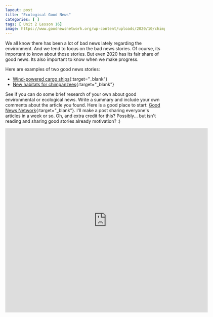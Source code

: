 ```yaml
---
layout: post
title: "Ecological Good News"
categories: [ ]
tags: [ Unit 2 Lesson 16]
image: https://www.goodnewsnetwork.org/wp-content/uploads/2020/10/chimpanzee-public-domain-julie-ricard.jpg
---
```


We all know there has been a lot of bad news lately regarding the environment. And we tend to focus on the bad news stories. Of course, its important to know about those stories. But even 2020 has its fair share of good news. Its also important to know when we make progress.

Here are examples of two good news stories:

* [Wind-powered cargo ships](https://www.goodnewsnetwork.org/oceanbird-prototype-cuts-cargo-ship-emissions-by-90pt/){:target="_blank"}
* [New habitats for chimpanzees](https://www.goodnewsnetwork.org/uganda-is-planting-3-million-trees-for-chimpanzees/){:target="_blank"}

See if you can do some brief research of your own about good environmental or ecological news. Write a summary and include your own comments about the article you found. Here is a good place to start: [Good News Network](https://www.goodnewsnetwork.org/more/about-us/){:target="_blank"}. I'll make a post sharing everyone's articles in a week or so. Oh, and extra credit for this? Possibly... but isn't reading and sharing good stories already motivation? :)

 <iframe src="https://docs.google.com/forms/d/e/1FAIpQLSdCP2WLrNPFoKD80GAv4X6JPWan9Y8G3JnRpIdsd-SEjoI-vg/viewform?embedded=true" width="640" height="581" frameborder="0" marginheight="0" marginwidth="0">Loading…</iframe>







